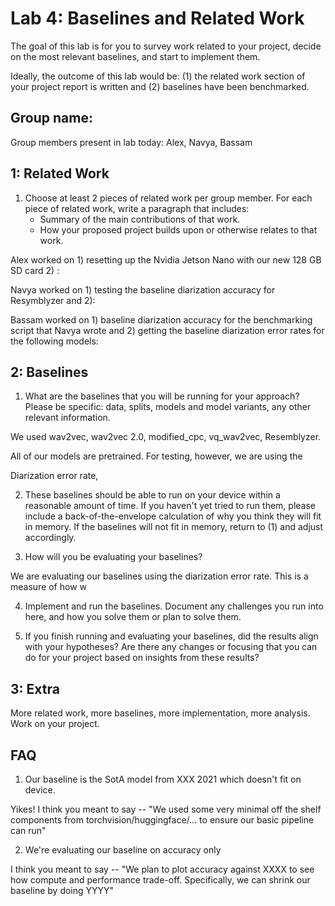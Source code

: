 Lab 4: Baselines and Related Work
===
The goal of this lab is for you to survey work related to your project, decide on the most relevant baselines, and start to implement them.

Ideally, the outcome of this lab would be: (1) the related work section of your project report is written and (2) baselines have been benchmarked.

Group name:
---
Group members present in lab today: Alex, Navya, Bassam

1: Related Work
----
1. Choose at least 2 pieces of related work per group member. For each piece of related work, write a paragraph that includes:
    - Summary of the main contributions of that work.
    - How your proposed project builds upon or otherwise relates to that work.


Alex worked on 1) resetting up the Nvidia Jetson Nano with our new 128 GB SD card 2) :



Navya worked on 1) testing the baseline diarization accuracy for Resymblyzer and 2):



Bassam worked on 1) baseline diarization accuracy for  the benchmarking script that Navya wrote and 2) getting the baseline diarization error rates for the following models:



2: Baselines
----
1. What are the baselines that you will be running for your approach? Please be specific: data, splits, models and model variants, any other relevant information.

We used wav2vec, wav2vec 2.0, modified_cpc, vq_wav2vec, Resemblyzer.

All of our models are pretrained. For testing, however, we are using the 

Diarization error rate, 



2. These baselines should be able to run on your device within a reasonable amount of time. If you haven't yet tried to run them, please include a back-of-the-envelope calculation of why you think they will fit in memory. If the baselines will not fit in memory, return to (1) and adjust accordingly.



3. How will you be evaluating your baselines?

We are evaluating our baselines using the diarization error rate. This is a measure of how w


4. Implement and run the baselines. Document any challenges you run into here, and how you solve them or plan to solve 
them.




5. If you finish running and evaluating your baselines, did the results align with your hypotheses? Are there any changes or focusing that you can do for your project based on insights from these results?



3: Extra
----
More related work, more baselines, more implementation, more analysis. Work on your project.


FAQ
----
1. Our baseline is the SotA model from XXX 2021 which doesn't fit on device.

Yikes! I think you meant to say -- "We used some very minimal off the shelf components from torchvision/huggingface/... to ensure our basic pipeline can run"

2. We're evaluating our baseline on accuracy only

I think you meant to say -- "We plan to plot accuracy against XXXX to see how compute and performance trade-off. Specifically, we can shrink our baseline by doing YYYY"

